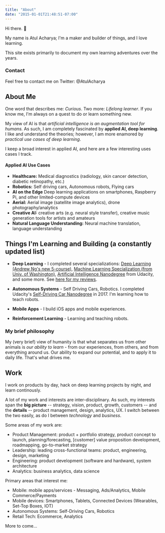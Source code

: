 ```yaml
---
title: "About"
date: "2015-01-01T21:48:51-07:00"
---
```


Hi there. 👋

My name is Atul Acharya; I'm a maker and builder of things, and I love learning.

This site exists primarily to document my own learning adventures over the years.

### Contact

Feel free to contact me on Twitter: @AtulAcharya

## About Me

One word that describes me: _Curious_. Two more: _Lifelong learner_. If you know me, I'm always on a quest to do or learn something new.

My view of AI is that _artificial intelligence is an augmentation tool for humans._ As such, I am completely fascinated by **applied AI, deep learning**. I like and understand the theories; however, I am more enamored by _practical use cases of deep learning_.

I keep a broad interest in applied AI, and here are a few interesting uses cases I track.

#### Applied AI Use Cases

* **Healthcare:** Medical diagnostics (radiology, skin cancer detection, diabetic retinopathy, etc.)
* **Robotics:** Self driving cars, Autonomous robots, Flying cars
* **AI on the Edge** Deep learning applications on smartphones, Raspberry Pi, and other limited-compute devices
* **Aerial:** Aerial image (satellite image analytics), drone photography/analytics
* **Creative AI:** creative arts (e.g. neural style transfer), creative music generation tools for artists and amateurs 
* **Natural Language Understanding:** Neural machine translation, language understanding


## Things I'm Learning and Building (a constantly updated list)


- **Deep Learning** -  I completed several specializations: [Deep Learning (Andrew Ng's new 5-course)](https://www.coursera.org/account/accomplishments/specialization/certificate/AQEGV5ZLBS2P), [Machine Learning Specialization (from Univ. of Washington)](https://www.coursera.org/account/accomplishments/specialization/certificate/8ABRKKSSM4AP), [Artificial Intelligence Nanodegree](https://confirm.udacity.com/5GN6ARGK) from Udacity, and some more. See [here for my reviews](http://atul.fyi/post/2016/03/01/on-learning-deep-learning/).

- **Autonomous Systems** - Self Driving Cars, Robotics. I completed Udacity's [Self-Driving Car Nanodegree](https://confirm.udacity.com/D4PF3GHQ) in 2017. I'm learning how to teach robots.

- **Mobile Apps** -  I build iOS apps and mobile experiences.

- **Reinforcement Learning** - Learning and teaching robots. 

### My brief philosophy


My (very brief) view of humanity is that what separates us from other animals is _our ability to learn_ - from our
experiences, from others, and from everything around us. Our ability to expand our potential, and to apply it to daily life. That's what drives me.

## Work 
I work on products by day, hack on deep learning projects by night, and learn continously.

A lot of my work and interests are inter-disciplinary. As such, my interests span the **big picture** -- strategy, vision, product, growth, customers -- and the **details** -- product management, design, analytics, UX. I switch between the two easily, as do I between _technology_ and _business_.

Some areas of my work are:

- Product Management: product + portfolio strategy, product concept to launch, planning/forecasting, [customer] value proposition development, roadmapping, go-to-market strategy
- Leadership: leading cross-functional teams: product, engineering, design, marketing
- Engineering: product development (software and hardware), system architecture
- Analytics: business analytics, data science

Primary areas that interest me:

- Mobile: mobile apps/services - Messaging, Ads/Analytics, Mobile Commerce/Payments
- Mobile devices: Smartphones, Tablets, Connected Devices (Wearables, Set-Top Boxes, IOT)
- Autonomous Systems: Self-Driving Cars, Robotics
- Retail Tech: Ecommerce, Analytics


More to come...
